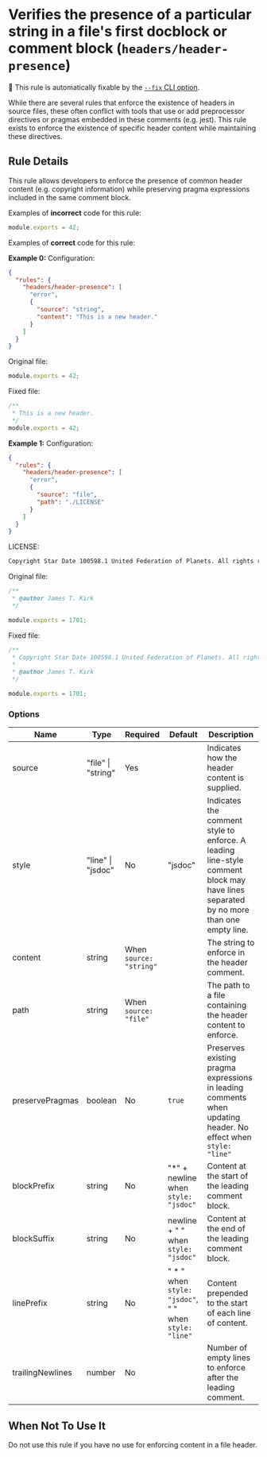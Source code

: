 # Verifies the presence of a particular string in a file's first docblock or comment block (`headers/header-presence`)

🔧 This rule is automatically fixable by the [`--fix` CLI option](https://eslint.org/docs/latest/user-guide/command-line-interface#--fix).

<!-- end auto-generated rule header -->

While there are several rules that enforce the existence of headers in source
files, these often conflict with tools that use or add preprocessor directives
or pragmas embedded in these comments (e.g. jest). This rule exists to enforce
the existence of specific header content while maintaining these directives.

## Rule Details

This rule allows developers to enforce the presence of common header content
(e.g. copyright information) while preserving pragma expressions included
in the same comment block.

Examples of **incorrect** code for this rule:

```js
module.exports = 42;
```

Examples of **correct** code for this rule:

**Example 0:**
Configuration:

```json
{
  "rules": {
    "headers/header-presence": [
      "error",
      {
        "source": "string",
        "content": "This is a new header."
      }
    ]
  }
}
```

Original file:

```js
module.exports = 42;
```

Fixed file:

```js
/**
 * This is a new header.
 */
module.exports = 42;
```

**Example 1:**
Configuration:

```json
{
  "rules": {
    "headers/header-presence": [
      "error",
      {
        "source": "file",
        "path": "./LICENSE"
      }
    ]
  }
}
```

LICENSE:

```txt
Copyright Star Date 100598.1 United Federation of Planets. All rights reserved.
```

Original file:

```js
/**
 * @author James T. Kirk
 */

module.exports = 1701;
```

Fixed file:

```js
/**
 * Copyright Star Date 100598.1 United Federation of Planets. All rights reserved.
 *
 * @author James T. Kirk
 */

module.exports = 1701;
```

### Options

| Name             | Type               | Required                | Default                                                | Description                                                                                                                         |
| ---------------- | ------------------ | ----------------------- | ------------------------------------------------------ | ----------------------------------------------------------------------------------------------------------------------------------- |
| source           | "file" \| "string" | Yes                     |                                                        | Indicates how the header content is supplied.                                                                                       |
| style            | "line" \| "jsdoc"  | No                      | "jsdoc"                                                | Indicates the comment style to enforce. A leading line-style comment block may have lines separated by no more than one empty line. |
| content          | string             | When `source: "string"` |                                                        | The string to enforce in the header comment.                                                                                        |
| path             | string             | When `source: "file"`   |                                                        | The path to a file containing the header content to enforce.                                                                        |
| preservePragmas  | boolean            | No                      | `true`                                                 | Preserves existing pragma expressions in leading comments when updating header. No effect when `style: "line"`                      |
| blockPrefix      | string             | No                      | "\*" + newline when `style: "jsdoc"`                   | Content at the start of the leading comment block.                                                                                  |
| blockSuffix      | string             | No                      | newline + " " when `style: "jsdoc"`                    | Content at the end of the leading comment block.                                                                                    |
| linePrefix       | string             | No                      | " \* " when `style: "jsdoc"`, " " when `style: "line"` | Content prepended to the start of each line of content.                                                                             |
| trailingNewlines | number             | No                      |                                                        | Number of empty lines to enforce after the leading comment.                                                                         |

## When Not To Use It

Do not use this rule if you have no use for enforcing content in a file header.
